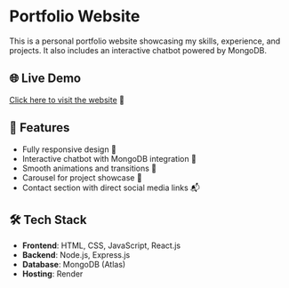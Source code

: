 # Portfolio Website

This is a personal portfolio website showcasing my skills, experience, and projects. It also includes an interactive chatbot powered by MongoDB.

## 🌐 Live Demo
[Click here to visit the website](https://portfolio-tu8i.onrender.com) 🚀

## 📌 Features
- Fully responsive design 🌟  
- Interactive chatbot with MongoDB integration 🤖  
- Smooth animations and transitions 🎨  
- Carousel for project showcase 📸  
- Contact section with direct social media links 📬  

## 🛠️ Tech Stack
- **Frontend**: HTML, CSS, JavaScript, React.js  
- **Backend**: Node.js, Express.js  
- **Database**: MongoDB (Atlas)  
- **Hosting**: Render  